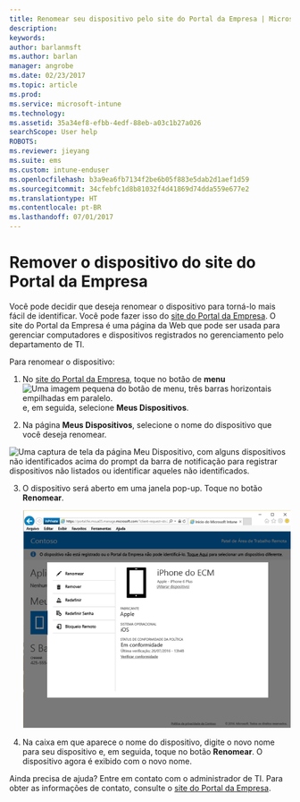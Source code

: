 ```yaml
---
title: Renomear seu dispositivo pelo site do Portal da Empresa | Microsoft Docs
description: 
keywords: 
author: barlanmsft
ms.author: barlan
manager: angrobe
ms.date: 02/23/2017
ms.topic: article
ms.prod: 
ms.service: microsoft-intune
ms.technology: 
ms.assetid: 35a34ef8-efbb-4edf-88eb-a03c1b27a026
searchScope: User help
ROBOTS: 
ms.reviewer: jieyang
ms.suite: ems
ms.custom: intune-enduser
ms.openlocfilehash: b3a9ea6fb7134f2be6b05f883e5dab2d1aef1d59
ms.sourcegitcommit: 34cfebfc1d8b81032f4d41869d74dda559e677e2
ms.translationtype: HT
ms.contentlocale: pt-BR
ms.lasthandoff: 07/01/2017
---
```

# <a name="rename-your-device-from-the-company-portal-website"></a>Remover o dispositivo do site do Portal da Empresa

Você pode decidir que deseja renomear o dispositivo para torná-lo mais fácil de identificar. Você pode fazer isso do [site do Portal da Empresa](http://portal.manage.microsoft.com). O site do Portal da Empresa é uma página da Web que pode ser usada para gerenciar computadores e dispositivos registrados no gerenciamento pelo departamento de TI.

Para renomear o dispositivo:

1.  No [site do Portal da Empresa](http://portal.manage.microsoft.com), toque no botão de __menu__ ![Uma imagem pequena do botão de menu, três barras horizontais empilhadas em paralelo.](/Intune/whats-new/media/CP_hamburger_menu.png) e, em seguida, selecione __Meus Dispositivos__.

2. Na página __Meus Dispositivos__, selecione o nome do dispositivo que você deseja renomear.

  ![Uma captura de tela da página Meu Dispositivo, com alguns dispositivos não identificados acima do prompt da barra de notificação para registrar dispositivos não listados ou identificar aqueles não identificados.](./media/macOS_enroll_002_tap_here_banner.png)

3.  O dispositivo será aberto em uma janela pop-up. Toque no botão **Renomear**.

    ![Todas as opções para um dispositivo selecionado no site do Portal da Empresa, incluindo Renomear, Remover, Redefinir Dispositivo, Redefinir Senha e Bloqueio Remoto. ](./media/iwp-screen-with-all-options.png)

4.  Na caixa em que aparece o nome do dispositivo, digite o novo nome para seu dispositivo e, em seguida, toque no botão **Renomear**. O dispositivo agora é exibido com o novo nome.

Ainda precisa de ajuda? Entre em contato com o administrador de TI. Para obter as informações de contato, consulte o [site do Portal da Empresa](http://portal.manage.microsoft.com).
